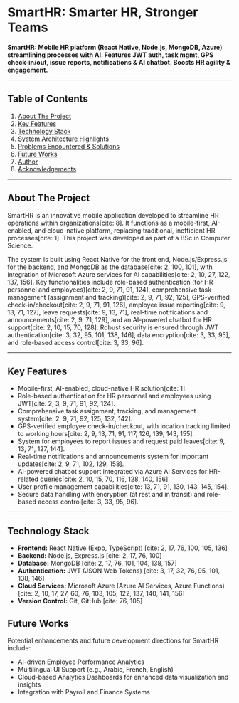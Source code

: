 # SmartHR: Smarter HR, Stronger Teams

**SmartHR: Mobile HR platform (React Native, Node.js, MongoDB, Azure) streamlining processes with AI. Features JWT auth, task mgmt, GPS check-in/out, issue reports, notifications & AI chatbot. Boosts HR agility & engagement.**

---

## Table of Contents
1. [About The Project](#about-the-project)
2. [Key Features](#key-features)
3. [Technology Stack](#technology-stack)
4. [System Architecture Highlights](#system-architecture-highlights)
5. [Problems Encountered & Solutions](#problems-encountered--solutions)
6. [Future Works](#future-works)
7. [Author](#author)
8. [Acknowledgements](#acknowledgements)

---

## About The Project

SmartHR is an innovative mobile application developed to streamline HR operations within organizations[cite: 8]. It functions as a mobile-first, AI-enabled, and cloud-native platform, replacing traditional, inefficient HR processes[cite: 1]. This project was developed as part of a BSc in Computer Science.

The system is built using React Native for the front end, Node.js/Express.js for the backend, and MongoDB as the database[cite: 2, 100, 101], with integration of Microsoft Azure services for AI capabilities[cite: 2, 10, 27, 122, 137, 156]. Key functionalities include role-based authentication (for HR personnel and employees)[cite: 2, 9, 71, 91, 124], comprehensive task management (assignment and tracking)[cite: 2, 9, 71, 92, 125], GPS-verified check-in/checkout[cite: 2, 9, 71, 91, 126], employee issue reporting[cite: 9, 13, 71, 127], leave requests[cite: 9, 13, 71], real-time notifications and announcements[cite: 2, 9, 71, 129], and an AI-powered chatbot for HR support[cite: 2, 10, 15, 70, 128]. Robust security is ensured through JWT authentication[cite: 3, 32, 95, 101, 138, 146], data encryption[cite: 3, 33, 95], and role-based access control[cite: 3, 33, 96].

---

## Key Features

* Mobile-first, AI-enabled, cloud-native HR solution[cite: 1].
* Role-based authentication for HR personnel and employees using JWT[cite: 2, 3, 9, 71, 91, 92, 124].
* Comprehensive task assignment, tracking, and management system[cite: 2, 9, 71, 92, 125, 132, 142].
* GPS-verified employee check-in/checkout, with location tracking limited to working hours[cite: 2, 9, 13, 71, 91, 117, 126, 139, 143, 155].
* System for employees to report issues and request paid leaves[cite: 9, 13, 71, 127, 144].
* Real-time notifications and announcements system for important updates[cite: 2, 9, 71, 102, 129, 158].
* AI-powered chatbot support integrated via Azure AI Services for HR-related queries[cite: 2, 10, 15, 70, 116, 128, 140, 156].
* User profile management capabilities[cite: 13, 71, 91, 130, 143, 145, 154].
* Secure data handling with encryption (at rest and in transit) and role-based access control[cite: 3, 33, 95, 96].

---

## Technology Stack

* **Frontend:** React Native (Expo, TypeScript) [cite: 2, 17, 76, 100, 105, 136]
* **Backend:** Node.js, Express.js [cite: 2, 17, 76, 100]
* **Database:** MongoDB [cite: 2, 17, 76, 101, 104, 138, 157]
* **Authentication:** JWT (JSON Web Tokens) [cite: 3, 17, 32, 76, 95, 101, 138, 146]
* **Cloud Services:** Microsoft Azure (Azure AI Services, Azure Functions) [cite: 2, 10, 17, 27, 60, 76, 103, 105, 122, 137, 140, 141, 156]
* **Version Control:** Git, GitHub [cite: 76, 105]

## Future Works

Potential enhancements and future development directions for SmartHR include:
* AI-driven Employee Performance Analytics 
* Multilingual UI Support (e.g., Arabic, French, English)
* Cloud-based Analytics Dashboards for enhanced data visualization and insights 
* Integration with Payroll and Finance Systems 
